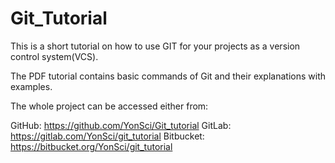 # Git_Tutorial  

This is a short tutorial on how to use GIT for your projects as a version control system(VCS). 

The PDF tutorial contains basic commands of Git and their explanations with examples.

The whole project can be accessed either from:

GitHub: <https://github.com/YonSci/Git_tutorial>
GitLab: <https://gitlab.com/YonSci/git_tutorial>
Bitbucket: <https://bitbucket.org/YonSci/git_tutorial>





